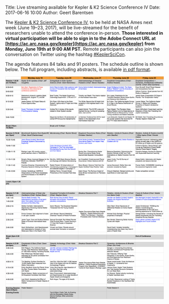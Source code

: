 Title: Live streaming available for Kepler & K2 Science Conference IV
Date: 2017-06-16 10:00
Author: Geert Barentsen

The [Kepler & K2 Science Conference IV](/scicon4),
to be held at NASA Ames next week (June 19–23, 2017),
will be live-streamed for the benefit of researchers unable to attend
the conference in-person.
**Those interested in virtual participation will be able to sign
in to the Adobe Connect URL at [https://ac.arc.nasa.gov/kepler](https://ac.arc.nasa.gov/kepler) from Monday, June 19th at 9:00 AM PST.**
Remote participants can also join the conversation on Twitter
using the hashtag [#KeplerSciCon](https://twitter.com/search?q=%23KeplerSciCon).

The agenda features 84 talks and 91 posters. The schedule outline is shown below. The full program, including abstracts, is available [in pdf format](data/KeplerK2SciConIV_Program_v3_online.pdf).

<a href="images/scicon2017-program-am.png"><img src="images/scicon2017-program-am.png" /></a>
<a href="images/scicon2017-program-pm.png"><img src="images/scicon2017-program-pm.png" /></a>
